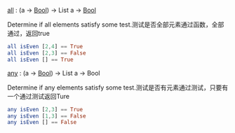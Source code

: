 [all](https://package.elm-lang.org/packages/elm/core/latest/List#all) : (a -> [Bool](https://package.elm-lang.org/packages/elm/core/latest/Basics#Bool)) -> List a -> [Bool](https://package.elm-lang.org/packages/elm/core/latest/Basics#Bool)

Determine if all elements satisfy some test.测试是否全部元素通过函数，全部通过，返回true

```elm
all isEven [2,4] == True
all isEven [2,3] == False
all isEven [] == True
```



[any](https://package.elm-lang.org/packages/elm/core/latest/List#any) : (a -> [Bool](https://package.elm-lang.org/packages/elm/core/latest/Basics#Bool)) -> List a -> Bool

Determine if any elements satisfy some test.测试是否有元素通过测试，只要有一个通过测试返回Ture

```elm
any isEven [2,3] == True
any isEven [1,3] == False
any isEven [] == False
```
